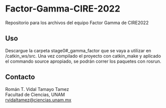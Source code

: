 # Factor-Gamma-CIRE-2022
Repositorio para los archivos del equipo Factor Gamma de CIRE2022

## Uso
Descargue la carpeta stage0#_gamma_factor que se vaya a utilizar en /catkin_ws/src.
Una vez compilado el proyecto con catkin_make y aplicado el commando source apropiado, se podrán correr los paquetes con rosrun.

## Contacto
Román T. Vidal Tamayo Tamez<br>
Facultad de Ciencias, UNAM <br>
rvidaltamez@ciencias.unam.mx<br>
